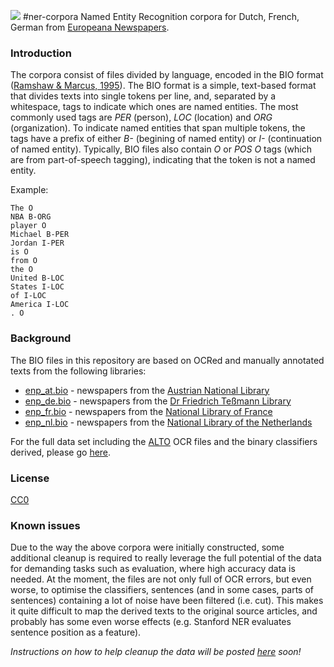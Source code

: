 <a href="http://www.europeana-newspapers.eu/"><img src=http://www.europeana-newspapers.eu/wp-content/uploads/2013/09/europeana_newspapers_forwebsite1.jpg></a> 
#ner-corpora
Named Entity Recognition corpora for Dutch, French, German from [Europeana Newspapers](http://www.europeana-newspapers.eu/named-entity-recognition-for-digitised-newspapers/).

### Introduction

The corpora consist of files divided by language, encoded in the BIO format ([Ramshaw & Marcus, 1995](http://www.aclweb.org/anthology/W/W95/W95-0107.pdf)). The BIO format is a simple, text-based format that divides texts into single tokens per line, and, separated by a whitespace, tags to indicate which ones are named entities. The most commonly used tags are *PER* (person), *LOC* (location) and *ORG* (organization). To indicate named entities that span multiple tokens, the tags have a prefix of either *B-* (begining of named entity) or *I-* (continuation of named entity). Typically, BIO files also contain *O* or *POS O* tags (which are from part-of-speech tagging), indicating that the token is not a named entity.

Example:
```
The O
NBA B-ORG
player O
Michael B-PER
Jordan I-PER
is O
from O
the O
United B-LOC
States I-LOC
of I-LOC
America I-LOC
. O
```

### Background

The BIO files in this repository are based on OCRed and manually annotated texts from the following libraries:

* [enp_at.bio](https://github.com/EuropeanaNewspapers/ner-corpora/tree/master/enp_at.bio) - newspapers from the [Austrian National Library](http://www.theeuropeanlibrary.org/tel4/newspapers/gallery?provider-id=P01252)
* [enp_de.bio](https://github.com/EuropeanaNewspapers/ner-corpora/tree/master/enp_de.bio) - newspapers from the [Dr Friedrich Teßmann Library](http://www.theeuropeanlibrary.org/tel4/newspapers/gallery?provider-id=P02013)
* [enp_fr.bio](https://github.com/EuropeanaNewspapers/ner-corpora/tree/master/enp_fr.bio) - newspapers from the [National Library of France](http://www.theeuropeanlibrary.org/tel4/newspapers/gallery?provider-id=P01190)
* [enp_nl.bio](https://github.com/EuropeanaNewspapers/ner-corpora/tree/master/enp_nl.bio) - newspapers from the [National Library of the Netherlands](http://www.theeuropeanlibrary.org/tel4/newspapers/gallery?provider-id=P01350)

For the full data set including the [ALTO](http://www.loc.gov/standards/alto/) OCR files and the binary classifiers derived, please go [here](http://lab.kbresearch.nl/static/html/eunews.html).

### License 

[CC0](https://creativecommons.org/publicdomain/zero/1.0/)

### Known issues

Due to the way the above corpora were initially constructed, some additional cleanup is required to really leverage the full potential of the data for demanding tasks such as evaluation, where high accuracy data is needed. At the moment, the files are not only full of OCR errors, but even worse, to optimise the classifiers, sentences (and in some cases, parts of sentences) containing a lot of noise have been filtered (i.e. cut). This makes it quite difficult to map the derived texts to the original source articles, and probably has some even worse effects (e.g. Stanford NER evaluates sentence position as a feature). 

*Instructions on how to help cleanup the data will be posted [here](https://github.com/EuropeanaNewspapers/ner-corpora/wiki/Corpus-cleanup) soon!*
